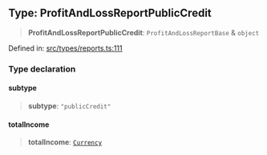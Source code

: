 
## Type: ProfitAndLossReportPublicCredit

> **ProfitAndLossReportPublicCredit**: `ProfitAndLossReportBase` & `object`

Defined in: [src/types/reports.ts:111](https://github.com/centrifuge/sdk/blob/1e4b2916d77ce8c4f4eb61be819c3477c050b599/src/types/reports.ts#L111)

### Type declaration

#### subtype

> **subtype**: `"publicCredit"`

#### totalIncome

> **totalIncome**: [`Currency`](#class-currency)
